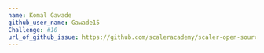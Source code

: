```yaml
---
name: Komal Gawade
github_user_name: Gawade15
Challenge: #10
url_of_github_issue: https://github.com/scaleracademy/scaler-open-source-september-challenge/issues/349
---
```

